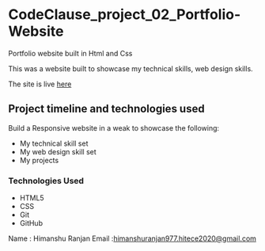 # CodeClause_project_02_Portfolio-Website

Portfolio website built in Html and Css


This was a website built to showcase my technical skills, web design skills.

The site is live <a href="" target="_blank">here</a>


## Project timeline and technologies used

Build a Responsive website in a weak to showcase the following:
* My technical skill set
* My web design skill set
* My projects

### Technologies Used

* HTML5
* CSS
* Git
* GitHub

Name : Himanshu Ranjan 
Email :himanshuranjan977.hitece2020@gmail.com


